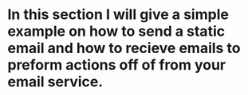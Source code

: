# In this section I will give a simple example on how to send a static email and how to recieve emails to preform actions off of from your email service.
